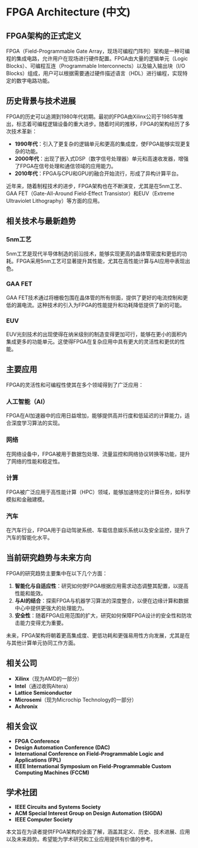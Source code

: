 # FPGA Architecture (中文)

## FPGA架构的正式定义

FPGA（Field-Programmable Gate Array，现场可编程门阵列）架构是一种可编程的集成电路，允许用户在现场进行硬件配置。FPGA由大量的逻辑单元（Logic Blocks）、可编程互连（Programmable Interconnects）以及输入输出块（I/O Blocks）组成，用户可以根据需要通过硬件描述语言（HDL）进行编程，实现特定的数字电路功能。

## 历史背景与技术进展

FPGA的历史可以追溯到1980年代初期。最初的FPGA由Xilinx公司于1985年推出，标志着可编程逻辑设备的重大进步。随着时间的推移，FPGA的架构经历了多次技术革新：

- **1990年代**：引入了更复杂的逻辑单元和更高的集成度，使FPGA能够实现更复杂的功能。
- **2000年代**：出现了嵌入式DSP（数字信号处理器）单元和高速收发器，增强了FPGA在信号处理和通信领域的应用能力。
- **2010年代**：FPGA与CPU和GPU的融合开始流行，形成了异构计算平台。

近年来，随着制程技术的进步，FPGA架构也在不断演变，尤其是在5nm工艺、GAA FET（Gate-All-Around Field-Effect Transistor）和EUV（Extreme Ultraviolet Lithography）等方面的应用。

## 相关技术与最新趋势

### 5nm工艺

5nm工艺是现代半导体制造的前沿技术，能够实现更高的晶体管密度和更低的功耗。FPGA采用5nm工艺可显著提升其性能，尤其在高性能计算与AI应用中表现出色。

### GAA FET

GAA FET技术通过将栅极包围在晶体管的所有侧面，提供了更好的电流控制和更低的漏电流。这种技术的引入为FPGA的性能提升和功耗降低提供了新的可能。

### EUV

EUV光刻技术的出现使得在纳米级别的制造变得更加可行，能够在更小的面积内集成更多的功能单元。这使得FPGA在复杂应用中具有更大的灵活性和更优的性能。

## 主要应用

FPGA的灵活性和可编程性使其在多个领域得到了广泛应用：

### 人工智能（AI）

FPGA在AI加速器中的应用日益增加，能够提供高并行度和低延迟的计算能力，适合深度学习算法的实现。

### 网络

在网络设备中，FPGA被用于数据包处理、流量监控和网络协议转换等功能，提升了网络的性能和稳定性。

### 计算

FPGA被广泛应用于高性能计算（HPC）领域，能够加速特定的计算任务，如科学模拟和金融建模。

### 汽车

在汽车行业，FPGA用于自动驾驶系统、车载信息娱乐系统以及安全监控，提升了汽车的智能化水平。

## 当前研究趋势与未来方向

FPGA的研究趋势主要集中在以下几个方面：

1. **智能化与自适应性**：研究如何使FPGA根据应用需求动态调整其配置，以提高性能和能效。
2. **与AI的结合**：探索FPGA与机器学习算法的深度整合，以便在边缘计算和数据中心中提供更强大的处理能力。
3. **安全性**：随着FPGA应用范围的扩大，研究如何保障FPGA设计的安全性和防攻击能力变得尤为重要。

未来，FPGA架构将朝着更高集成度、更低功耗和更强易用性方向发展，尤其是在与其他计算单元协同工作方面。

## 相关公司

- **Xilinx**（现为AMD的一部分）
- **Intel**（通过收购Altera）
- **Lattice Semiconductor**
- **Microsemi**（现为Microchip Technology的一部分）
- **Achronix**

## 相关会议

- **FPGA Conference**
- **Design Automation Conference (DAC)**
- **International Conference on Field-Programmable Logic and Applications (FPL)**
- **IEEE International Symposium on Field-Programmable Custom Computing Machines (FCCM)**

## 学术社团

- **IEEE Circuits and Systems Society**
- **ACM Special Interest Group on Design Automation (SIGDA)**
- **IEEE Computer Society**

本文旨在为读者提供FPGA架构的全面了解，涵盖其定义、历史、技术进展、应用以及未来趋势。希望能为学术研究和工业应用提供有价值的参考。